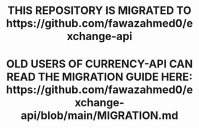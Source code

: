 <h1 align="center">THIS REPOSITORY IS MIGRATED TO https://github.com/fawazahmed0/exchange-api
</h1>

<h1 align="center">OLD USERS OF CURRENCY-API CAN READ THE MIGRATION GUIDE HERE: <br>
  https://github.com/fawazahmed0/exchange-api/blob/main/MIGRATION.md
</h1>
